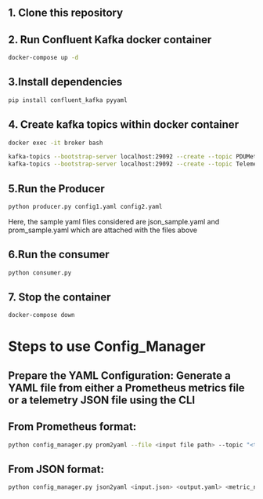 ## 1. Clone this repository
## 2. Run Confluent Kafka docker container
```bash
docker-compose up -d
```
## 3.Install dependencies
```bash
pip install confluent_kafka pyyaml
```
## 4. Create kafka topics within docker container
```bash
docker exec -it broker bash
```
```bash
kafka-topics --bootstrap-server localhost:29092 --create --topic PDUMetrics --replication-factor 1
kafka-topics --bootstrap-server localhost:29092 --create --topic TelemetryMetrics --replication-factor 1
```
## 5.Run the Producer
```bash
python producer.py config1.yaml config2.yaml
```
Here, the sample yaml files considered are json_sample.yaml and prom_sample.yaml which are attached with the files above

## 6.Run the consumer
```bash
python consumer.py
```
## 7. Stop the container
```bash
docker-compose down
```


# Steps to use Config_Manager

## Prepare the YAML Configuration: Generate a YAML file from either a Prometheus metrics file or a telemetry JSON file using the CLI

## From Prometheus format:
```bash
python config_manager.py prom2yaml --file <input file path> --topic "<topic>" --output <output.yaml>
```
## From JSON format:
```bash
python config_manager.py json2yaml <input.json> <output.yaml> <metric_name> <topic_name>
```
